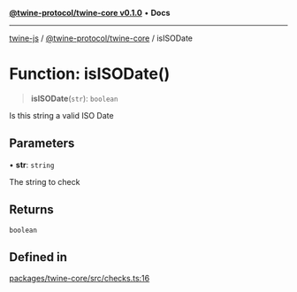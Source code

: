 [**@twine-protocol/twine-core v0.1.0**](../index.md) • **Docs**

***

[twine-js](../../../index.md) / [@twine-protocol/twine-core](../index.md) / isISODate

# Function: isISODate()

> **isISODate**(`str`): `boolean`

Is this string a valid ISO Date

## Parameters

• **str**: `string`

The string to check

## Returns

`boolean`

## Defined in

[packages/twine-core/src/checks.ts:16](https://github.com/twine-protocol/twine-js/blob/fb5041c7a2da4a796f653066248604ca1c5dccc6/packages/twine-core/src/checks.ts#L16)
